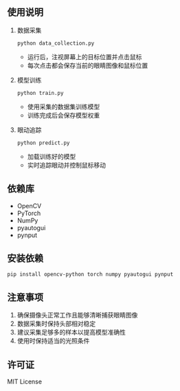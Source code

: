 ## 使用说明
1. 数据采集
   
   ```
   python data_collection.py
   ```
   - 运行后，注视屏幕上的目标位置并点击鼠标
   - 每次点击都会保存当前的眼睛图像和鼠标位置
2. 模型训练
   
   ```
   python train.py
   ```
   - 使用采集的数据集训练模型
   - 训练完成后会保存模型权重
3. 眼动追踪
   
   ```
   python predict.py
   ```
   - 加载训练好的模型
   - 实时追踪眼动并控制鼠标移动
## 依赖库
- OpenCV
- PyTorch
- NumPy
- pyautogui
- pynput
## 安装依赖
```
pip install opencv-python torch numpy pyautogui pynput
```
## 注意事项
1. 确保摄像头正常工作且能够清晰捕获眼睛图像
2. 数据采集时保持头部相对稳定
3. 建议采集足够多的样本以提高模型准确性
4. 使用时保持适当的光照条件
## 许可证
MIT License
